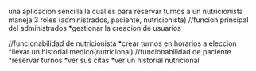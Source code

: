 una aplicacion sencilla la cual es para reservar turnos a un nutricionista
maneja 3 roles (administrados, paciente, nutricionista)
//funcion principal del administrados 
*gestionar la creacion de usuarios

//funcionabilidad de nutricionista
*crear turnos en horarios a eleccion
*llevar un historial medico(nutricional)
//funcionabilidad de paciente
*reservar turnos
*ver sus citas
*ver un historial nutricional
